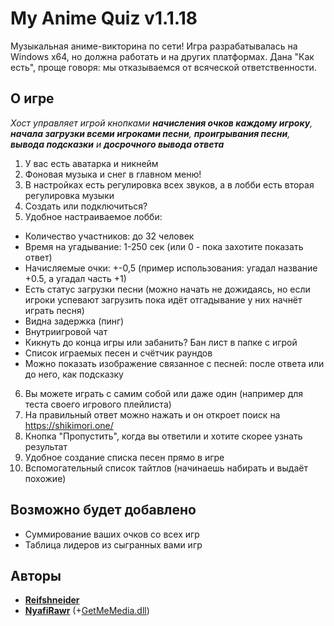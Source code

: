 # My Anime Quiz v1.1.18
Музыкальная аниме-викторина по сети! Игра разрабатывалась на Windows x64, но должна работать и на других платформах. Дана "Как есть", проще говоря: мы отказываемся от всяческой ответственности.

## О игре
*Хост управляет игрой кнопками __начисления очков каждому игроку__, __начала загрузки всеми игроками песни__, __проигрывания песни__, __вывода подсказки__ и __досрочного вывода ответа__*
1. У вас есть аватарка и никнейм
2. Фоновая музыка и снег в главном меню!
3. В настройках есть регулировка всех звуков, а в лобби есть вторая регулировка музыки
4. Создать или подключиться?
5. Удобное настраиваемое лобби:
+ Количество участников: до 32 человек
+ Время на угадывание: 1-250 сек (или 0 - пока захотите показать ответ)
+ Начисляемые очки: +-0,5 (пример использования: угадал название +0.5, а угадал часть +1)
+ Есть статус загрузки песни (можно начать не дожидаясь, но если игроки успевают загрузить пока идёт отгадывание у них начнёт играть песня)
+ Видна задержка (пинг)
+ Внутриигровой чат
+ Кикнуть до конца игры или забанить? Бан лист в папке с игрой
+ Список играемых песен и счётчик раундов
+ Можно показать изображение связанное с песней: после ответа или до него, как подсказку
6. Вы можете играть с самим собой или даже один (например для теста своего игрового плейлиста)
7. На правильный ответ можно нажать и он откроет поиск на https://shikimori.one/
8. Кнопка "Пропустить", когда вы ответили и хотите скорее узнать результат
9. Удобное создание списка песен прямо в игре
10. Вспомогательный список тайтлов (начинаешь набирать и выдаёт похожие)

## Возможно будет добавлено
+ Суммирование ваших очков со всех игр
+ Таблица лидеров из сыгранных вами игр

## Авторы
* **[Reifshneider](https://github.com/fataliti)**
* **[NyafiRawr](https://github.com/NyafiRawr)** (+[GetMeMedia.dll](https://github.com/NyafiRawr/GetMeMedia))
